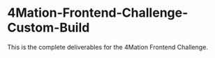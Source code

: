 # 4Mation-Frontend-Challenge-Custom-Build
This is the complete deliverables for the 4Mation Frontend Challenge.
